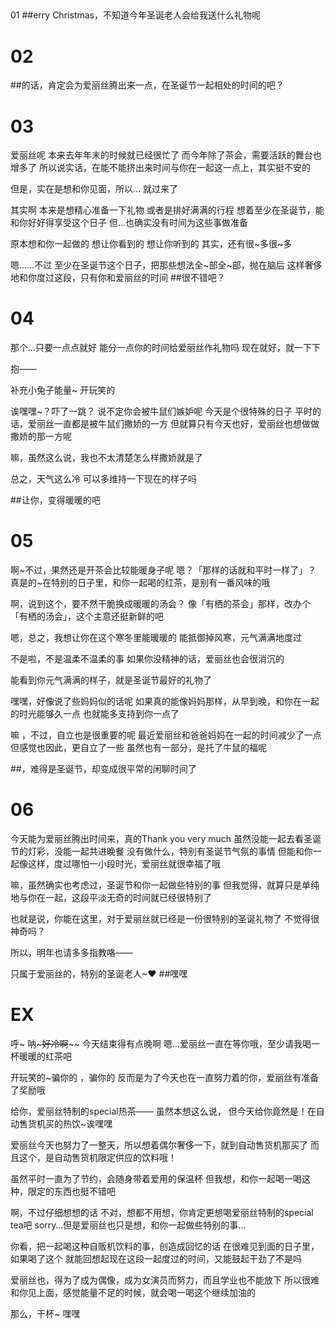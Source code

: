 ## 
01
##erry Christmas，不知道今年圣诞老人会给我送什么礼物呢
# 02
##的话，肯定会为爱丽丝腾出来一点，在圣诞节一起相处的时间的吧？
# 03
爱丽丝呢 
本来去年年末的时候就已经很忙了
而今年除了茶会，需要活跃的舞台也增多了
所以说实话，在能不能挤出来时间与你在一起这一点上，其实挺不安的

但是，实在是想和你见面，所以…
就过来了

其实啊
本来是想精心准备一下礼物
或者是排好满满的行程
想着至少在圣诞节，能和你好好得享受这个日子
但…也确实没有时间为这些事做准备

原本想和你一起做的
想让你看到的
想让你听到的
其实，还有很~多很~多

嗯……不过
至少在圣诞节这个日子，把那些想法全~部全~部，抛在脑后
这样奢侈地和你度过这段，只有你和爱丽丝的时间
##很不错吧？
# 04
那个…只要一点点就好
能分一点你的时间给爱丽丝作礼物吗
现在就好，就一下下


抱——

补充小兔子能量~
开玩笑的

诶嘿嘿~？吓了一跳？
说不定你会被牛鼠们嫉妒呢
今天是个很特殊的日子
平时的话，爱丽丝一直都是被牛鼠们撒娇的一方
但就算只有今天也好，爱丽丝也想做做撒娇的那一方呢

嘛，虽然这么说，我也不太清楚怎么样撒娇就是了

总之，天气这么冷
可以多维持一下现在的样子吗

##让你，变得暖暖的吧
# 05
啊~不过，果然还是开茶会比较能暖身子呢
嗯？「那样的话就和平时一样了」？
真是的~在特别的日子里，和你一起喝的红茶，是别有一番风味的哦

啊，说到这个，要不然干脆换成暖暖的汤会？
像「有栖的茶会」那样，改办个「有栖的汤会」，这个主意还挺新鲜的吧

嗯，总之，我想让你在这个寒冬里能暖暖的
能抵御掉风寒，元气满满地度过

不是啦，不是温柔不温柔的事
如果你没精神的话，爱丽丝也会很消沉的

能看到你元气满满的样子，就是圣诞节最好的礼物了

嘿嘿，好像说了些妈妈似的话呢
如果真的能像妈妈那样，从早到晚，和你在一起的时光能够久一点
也就能多支持到你一点了

嘛 ，不过，自立也是很重要的呢
最近爱丽丝和爸爸妈妈在一起的时间减少了一点
但感觉也因此，更自立了一些
虽然也有一部分，是托了牛鼠的福呢

##，难得是圣诞节，却变成很平常的闲聊时间了
# 06
今天能为爱丽丝腾出时间来，真的Thank you very much
虽然没能一起去看圣诞节的灯彩，没能一起共进晚餐
没有做什么，特别有圣诞节气氛的事情
但能和你一起像这样，度过哪怕一小段时光，爱丽丝就很幸福了哦

嘛，虽然确实也考虑过，圣诞节和你一起做些特别的事
但我觉得，就算只是单纯地与你在一起，这段平淡无奇的时间就已经很特别了

也就是说，你能在这里，对于爱丽丝就已经是一份很特别的圣诞礼物了
不觉得很神奇吗？

所以，明年也请多多指教咯——


只属于爱丽丝的，特别的圣诞老人~♥
##嘿嘿
# EX
呼~
呐~~~好冷啊~~~~
今天结束得有点晚啊
嗯…爱丽丝一直在等你哦，至少请我喝一杯暖暖的红茶吧

开玩笑的~骗你的 ，骗你的
反而是为了今天也在一直努力着的你，爱丽丝有准备了奖励哦

给你，爱丽丝特制的special热茶——
虽然本想这么说，
但今天给你竟然是！在自动售货机买的热饮~诶嘿嘿

爱丽丝今天也努力了一整天，所以想着偶尔奢侈一下，就到自动售货机那买了
而且这个，是自动售货机限定供应的饮料哦！

虽然平时一直为了节约，会随身带着爱用的保温杯
但我想，和你一起喝一喝这种，限定的东西也挺不错吧

啊，不过仔细想想的话
不对，想都不用想，你肯定更想喝爱丽丝特制的special tea吧
sorry…但是爱丽丝也只是想，和你一起做些特别的事…

你看，把一起喝这种自贩机饮料的事，创造成回忆的话
在很难见到面的日子里，如果喝了这个
就能回想起现在这段一起度过的时间，又能鼓起干劲了不是吗

爱丽丝也，得为了成为偶像，成为女演员而努力，而且学业也不能放下
所以很难和你见上面，感觉能量不足的时候，就会喝一喝这个继续加油的

那么，干杯~
嘿嘿
